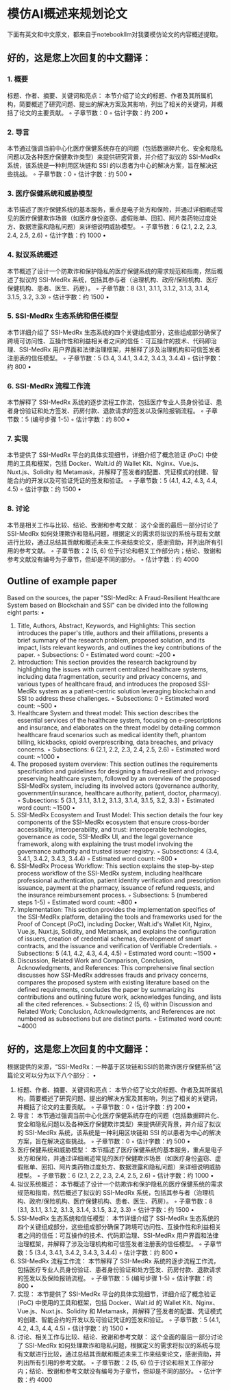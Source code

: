 # 模仿AI概述来规划论文
下面有英文和中文原文，都来自于notebookllm对我要模仿论文的内容概述提取。
## 好的，这是您上次回复的中文翻译：

### 1. 概要
标题、作者、摘要、关键词和亮点： 本节介绍了论文的标题、作者及其所属机构，简要概述了研究问题、提出的解决方案及其影响，列出了相关的关键词，并概括了论文的主要贡献。
◦
子章节数：0
◦
估计字数：约 200
•
### 2. 导言
 本节通过强调当前中心化医疗保健系统存在的问题（包括数据碎片化、安全和隐私问题以及各种医疗保健欺诈类型）来提供研究背景，并介绍了拟议的 SSI-MedRx 系统，该系统是一种利用区块链和 SSI 的以患者为中心的解决方案，旨在解决这些挑战。
◦
子章节数：0
◦
估计字数：约 500
•
### 3. 医疗保健系统和威胁模型
 本节描述了医疗保健系统的基本服务，重点是电子处方和保险，并通过详细阐述常见的医疗保健欺诈场景（如医疗身份盗窃、虚假账单、回扣、阿片类药物过度处方、数据泄露和隐私问题）来详细说明威胁模型。
◦
子章节数：6 (2.1, 2.2, 2.3, 2.4, 2.5, 2.6)
◦
估计字数：约 1000
•
### 4. 拟议系统概述
 本节概述了设计一个防欺诈和保护隐私的医疗保健系统的需求规范和指南，然后概述了拟议的 SSI-MedRx 系统，包括其参与者（治理机构、政府/保险机构、医疗保健机构、患者、医生、药房）。
◦
子章节数：8 (3.1, 3.1.1, 3.1.2, 3.1.3, 3.1.4, 3.1.5, 3.2, 3.3)
◦
估计字数：约 1500
•
### 5. SSI-MedRx 生态系统和信任模型
 本节详细介绍了 SSI-MedRx 生态系统的四个关键组成部分，这些组成部分确保了跨境可访问性、互操作性和利益相关者之间的信任：可互操作的技术、代码即治理、SSI-MedRx 用户界面和法律治理框架，并解释了涉及治理机构和可信签发者注册表的信任模型。
◦
子章节数：5 (3.4, 3.4.1, 3.4.2, 3.4.3, 3.4.4)
◦
估计字数：约 800
•
### 6. SSI-MedRx 流程工作流
 本节解释了 SSI-MedRx 系统的逐步流程工作流，包括医疗专业人员身份验证、患者身份验证和处方签发、药房付款、退款请求的签发以及保险报销流程。
◦
子章节数：5 (编号步骤 1-5)
◦
估计字数：约 800
•
### 7. 实现
本节提供了 SSI-MedRx 平台的具体实现细节，详细介绍了概念验证 (PoC) 中使用的工具和框架，包括 Docker、Walt.id 的 Wallet Kit、Nginx、Vue.js、Nuxt.js、Solidity 和 Metamask，并解释了签发者的配置、凭证模式的创建、智能合约的开发以及可验证凭证的签发和验证。
◦
子章节数：5 (4.1, 4.2, 4.3, 4.4, 4.5)
◦
估计字数：约 1500
•
### 8. 讨论
本节是相关工作与比较、结论、致谢和参考文献： 这个全面的最后一部分讨论了 SSI-MedRx 如何处理欺诈和隐私问题，根据定义的需求将拟议的系统与现有文献进行比较，通过总结其贡献和概述未来工作来结束论文，感谢资助，并列出所有引用的参考文献。
◦
子章节数：2 (5, 6) 位于讨论和相关工作部分内；结论、致谢和参考文献没有编号为子章节，但却是不同的部分。
◦
估计字数：约 4000

## Outline of example paper

Based on the sources, the paper "SSI-MedRx: A Fraud-Resilient Healthcare System based on Blockchain and SSI" can be divided into the following eight parts:
•
1. Title, Authors, Abstract, Keywords, and Highlights: This section introduces the paper's title, authors and their affiliations, presents a brief summary of the research problem, proposed solution, and its impact, lists relevant keywords, and outlines the key contributions of the paper.
◦
Subsections: 0
◦
Estimated word count: ~200
•
2. Introduction: This section provides the research background by highlighting the issues with current centralized healthcare systems, including data fragmentation, security and privacy concerns, and various types of healthcare fraud, and introduces the proposed SSI-MedRx system as a patient-centric solution leveraging blockchain and SSI to address these challenges.
◦
Subsections: 0
◦
Estimated word count: ~500
•
3. Healthcare System and threat model: This section describes the essential services of the healthcare system, focusing on e-prescriptions and insurance, and elaborates on the threat model by detailing common healthcare fraud scenarios such as medical identity theft, phantom billing, kickbacks, opioid overprescribing, data breaches, and privacy concerns.
◦
Subsections: 6 (2.1, 2.2, 2.3, 2.4, 2.5, 2.6)
◦
Estimated word count: ~1000
•
4. The proposed system overview: This section outlines the requirements specification and guidelines for designing a fraud-resilient and privacy-preserving healthcare system, followed by an overview of the proposed SSI-MedRx system, including its involved actors (governance authority, government/insurance, healthcare authority, patient, doctor, pharmacy).
◦
Subsections: 5 (3.1, 3.1.1, 3.1.2, 3.1.3, 3.1.4, 3.1.5, 3.2, 3.3)
◦
Estimated word count: ~1500
•
5. SSI-MedRx Ecosystem and Trust Model: This section details the four key components of the SSI-MedRx ecosystem that ensure cross-border accessibility, interoperability, and trust: interoperable technologies, governance as code, SSI-MedRx UI, and the legal governance framework, along with explaining the trust model involving the governance authority and trusted issuer registry.
◦
Subsections: 4 (3.4, 3.4.1, 3.4.2, 3.4.3, 3.4.4)
◦
Estimated word count: ~800
•
6. SSI-MedRx Process Workflow: This section explains the step-by-step process workflow of the SSI-MedRx system, including healthcare professional authentication, patient identity verification and prescription issuance, payment at the pharmacy, issuance of refund requests, and the insurance reimbursement process.
◦
Subsections: 5 (numbered steps 1-5)
◦
Estimated word count: ~800
•
7. Implementation: This section provides the implementation specifics of the SSI-MedRx platform, detailing the tools and frameworks used for the Proof of Concept (PoC), including Docker, Walt.id's Wallet Kit, Nginx, Vue.js, Nuxt.js, Solidity, and Metamask, and explains the configuration of issuers, creation of credential schemas, development of smart contracts, and the issuance and verification of Verifiable Credentials.
◦
Subsections: 5 (4.1, 4.2, 4.3, 4.4, 4.5)
◦
Estimated word count: ~1500
•
8. Discussion, Related Work and Comparison, Conclusion, Acknowledgments, and References: This comprehensive final section discusses how SSI-MedRx addresses frauds and privacy concerns, compares the proposed system with existing literature based on the defined requirements, concludes the paper by summarizing its contributions and outlining future work, acknowledges funding, and lists all the cited references.
◦
Subsections: 2 (5, 6) within Discussion and Related Work; Conclusion, Acknowledgments, and References are not numbered as subsections but are distinct parts.
◦
Estimated word count: ~4000

## 好的，这是您上次回复的中文翻译：
根据提供的来源，“SSI-MedRx：一种基于区块链和SSI的防欺诈医疗保健系统”这篇论文可以分为以下八个部分：
•
1. 标题、作者、摘要、关键词和亮点： 本节介绍了论文的标题、作者及其所属机构，简要概述了研究问题、提出的解决方案及其影响，列出了相关的关键词，并概括了论文的主要贡献。
◦
子章节数：0
◦
估计字数：约 200
•
2. 导言： 本节通过强调当前中心化医疗保健系统存在的问题（包括数据碎片化、安全和隐私问题以及各种医疗保健欺诈类型）来提供研究背景，并介绍了拟议的 SSI-MedRx 系统，该系统是一种利用区块链和 SSI 的以患者为中心的解决方案，旨在解决这些挑战。
◦
子章节数：0
◦
估计字数：约 500
•
3. 医疗保健系统和威胁模型： 本节描述了医疗保健系统的基本服务，重点是电子处方和保险，并通过详细阐述常见的医疗保健欺诈场景（如医疗身份盗窃、虚假账单、回扣、阿片类药物过度处方、数据泄露和隐私问题）来详细说明威胁模型。
◦
子章节数：6 (2.1, 2.2, 2.3, 2.4, 2.5, 2.6)
◦
估计字数：约 1000
•
4. 拟议系统概述： 本节概述了设计一个防欺诈和保护隐私的医疗保健系统的需求规范和指南，然后概述了拟议的 SSI-MedRx 系统，包括其参与者（治理机构、政府/保险机构、医疗保健机构、患者、医生、药房）。
◦
子章节数：8 (3.1, 3.1.1, 3.1.2, 3.1.3, 3.1.4, 3.1.5, 3.2, 3.3)
◦
估计字数：约 1500
•
5. SSI-MedRx 生态系统和信任模型： 本节详细介绍了 SSI-MedRx 生态系统的四个关键组成部分，这些组成部分确保了跨境可访问性、互操作性和利益相关者之间的信任：可互操作的技术、代码即治理、SSI-MedRx 用户界面和法律治理框架，并解释了涉及治理机构和可信签发者注册表的信任模型。
◦
子章节数：5 (3.4, 3.4.1, 3.4.2, 3.4.3, 3.4.4)
◦
估计字数：约 800
•
6. SSI-MedRx 流程工作流： 本节解释了 SSI-MedRx 系统的逐步流程工作流，包括医疗专业人员身份验证、患者身份验证和处方签发、药房付款、退款请求的签发以及保险报销流程。
◦
子章节数：5 (编号步骤 1-5)
◦
估计字数：约 800
•
7. 实现： 本节提供了 SSI-MedRx 平台的具体实现细节，详细介绍了概念验证 (PoC) 中使用的工具和框架，包括 Docker、Walt.id 的 Wallet Kit、Nginx、Vue.js、Nuxt.js、Solidity 和 Metamask，并解释了签发者的配置、凭证模式的创建、智能合约的开发以及可验证凭证的签发和验证。
◦
子章节数：5 (4.1, 4.2, 4.3, 4.4, 4.5)
◦
估计字数：约 1500
•
8. 讨论、相关工作与比较、结论、致谢和参考文献： 这个全面的最后一部分讨论了 SSI-MedRx 如何处理欺诈和隐私问题，根据定义的需求将拟议的系统与现有文献进行比较，通过总结其贡献和概述未来工作来结束论文，感谢资助，并列出所有引用的参考文献。
◦
子章节数：2 (5, 6) 位于讨论和相关工作部分内；结论、致谢和参考文献没有编号为子章节，但却是不同的部分。
◦
估计字数：约 4000